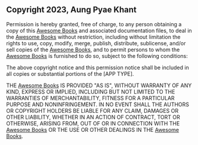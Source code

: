 ## Copyright 2023, Aung Pyae Khant

Permission is hereby granted, free of charge, to any person obtaining a copy of this [Awesome Books](https://lilskyex0x.github.io/AwesomeBook-ES6-2nd/) and associated documentation files, to deal in the [Awesome Books](https://lilskyex0x.github.io/AwesomeBook-ES6-2nd/) without restriction, including without limitation the rights to use, copy, modify, merge, publish, distribute, sublicense, and/or sell copies of the [Awesome Books](https://lilskyex0x.github.io/AwesomeBook-ES6-2nd/), and to permit persons to whom the [Awesome Books](https://lilskyex0x.github.io/AwesomeBook-ES6-2nd/) is furnished to do so, subject to the following conditions:

The above copyright notice and this permission notice shall be included in all copies or substantial portions of the [APP TYPE].

THE [Awesome Books](https://lilskyex0x.github.io/AwesomeBook-ES6-2nd/) IS PROVIDED "AS IS", WITHOUT WARRANTY OF ANY KIND, EXPRESS OR IMPLIED, INCLUDING BUT NOT LIMITED TO THE WARRANTIES OF MERCHANTABILITY, FITNESS FOR A PARTICULAR PURPOSE AND NONINFRINGEMENT. IN NO EVENT SHALL THE AUTHORS OR COPYRIGHT HOLDERS BE LIABLE FOR ANY CLAIM, DAMAGES OR OTHER LIABILITY, WHETHER IN AN ACTION OF CONTRACT, TORT OR OTHERWISE, ARISING FROM, OUT OF OR IN CONNECTION WITH THE [Awesome Books](https://lilskyex0x.github.io/AwesomeBook-ES6-2nd/) OR THE USE OR OTHER DEALINGS IN THE [Awesome Books](https://lilskyex0x.github.io/AwesomeBook-ES6-2nd/).

